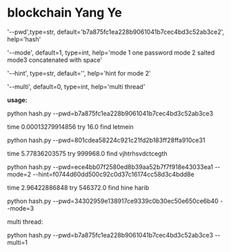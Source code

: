 # blockchain Yang Ye
'--pwd',type=str, default='b7a875fc1ea228b9061041b7cec4bd3c52ab3ce2', help='hash'

'--mode', default=1, type=int, help='mode 1 one password mode 2 salted mode3 concatenated with space'

'--hint', type=str, default='', help='hint for mode 2'

'--multi', default=0, type=int, help='multi thread'



**usage:**

python hash.py --pwd=b7a875fc1ea228b9061041b7cec4bd3c52ab3ce3

time 0.00013279914856 try 16.0 find letmein






python hash.py --pwd=801cdea58224c921c21fd2b183ff28ffa910ce31

time 5.77836203575 try 999968.0 find vjhtrhsvdctcegth







python hash.py --pwd=ece4bb07f2580ed8b39aa52b7f7f918e43033ea1 --mode=2 --hint=f0744d60dd500c92c0d37c16174cc58d3c4bdd8e

time 2.96422886848 try 546372.0 find hine harib







python hash.py --pwd=34302959e138917ce9339c0b30ec50e650ce6b40 --mode=3






multi thread:

python hash.py --pwd=b7a875fc1ea228b9061041b7cec4bd3c52ab3ce3 --multi=1

